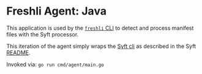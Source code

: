 # Freshli Agent: Java

This application is used by the [`freshli` CLI](https://github.com/corgibytes/freshli-cli) to detect and process manifest files with the Syft processor.

This iteration of the agent simply wraps the [Syft cli](https://github.com/anchore/syft) as described in the Syft [README](https://github.com/anchore/syft#readme).

Invoked via: `go run cmd/agent/main.go`

